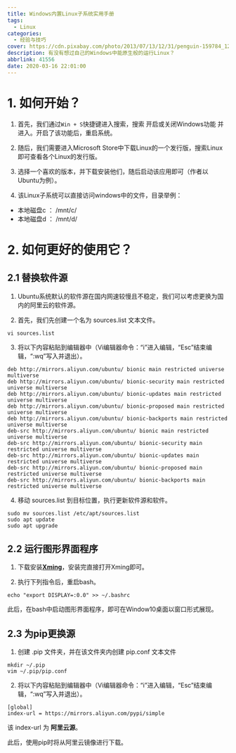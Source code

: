 ```yaml
---
title: Windows内置Linux子系统实用手册
tags:
  - Linux
categories:
  - 经验与技巧
cover: https://cdn.pixabay.com/photo/2013/07/13/12/31/penguin-159784_1280.png
description: 有没有想过自己的Windows中能原生般的运行Linux？
abbrlink: 41556
date: 2020-03-16 22:01:00
---
```


# 1. 如何开始？
1. 首先，我们通过`Win + S`快捷键进入搜索，搜索 开启或关闭Windows功能 并进入。开启了该功能后，重启系统。
<!-- {% asset_img 开启适用于Linux的Windows子系统.jpg 开启适用于Linux的Windows子系统 %} -->

2. 随后，我们需要进入Microsoft Store中下载Linux的一个发行版，搜索Linux即可查看各个Linux的发行版。
<!-- {% asset_img 应用商店.jpg 应用商店 %} -->

3. 选择一个喜欢的版本，并下载安装他们，随后启动该应用即可（作者以Ubuntu为例）。
<!-- {% asset_img 子系统.jpg 子系统 %} -->

4. 该Linux子系统可以直接访问windows中的文件，目录举例：
  - 本地磁盘c ： /mnt/c/
  - 本地磁盘d ： /mnt/d/


# 2. 如何更好的使用它？ 
## 2.1 替换软件源
1. Ubuntu系统默认的软件源在国内网速较慢且不稳定，我们可以考虑更换为国内的阿里云的软件源。

2. 首先，我们先创建一个名为 sources.list 文本文件。
```
vi sources.list
```

3. 将以下内容粘贴到编辑器中（Vi编辑器命令：“i”进入编辑，“Esc”结束编辑，“:wq”写入并退出）。
```
deb http://mirrors.aliyun.com/ubuntu/ bionic main restricted universe multiverse
deb http://mirrors.aliyun.com/ubuntu/ bionic-security main restricted universe multiverse
deb http://mirrors.aliyun.com/ubuntu/ bionic-updates main restricted universe multiverse
deb http://mirrors.aliyun.com/ubuntu/ bionic-proposed main restricted universe multiverse
deb http://mirrors.aliyun.com/ubuntu/ bionic-backports main restricted universe multiverse
deb-src http://mirrors.aliyun.com/ubuntu/ bionic main restricted universe multiverse
deb-src http://mirrors.aliyun.com/ubuntu/ bionic-security main restricted universe multiverse
deb-src http://mirrors.aliyun.com/ubuntu/ bionic-updates main restricted universe multiverse
deb-src http://mirrors.aliyun.com/ubuntu/ bionic-proposed main restricted universe multiverse
deb-src http://mirrors.aliyun.com/ubuntu/ bionic-backports main restricted universe multiverse
```

4. 移动 sources.list 到目标位置，执行更新软件源和软件。
```
sudo mv sources.list /etc/apt/sources.list
sudo apt update
sudo apt upgrade
```

## 2.2 运行图形界面程序
1. 下载安装[**Xming**](https://zhongshijie.coding.net/s/ae5900ca-9554-4110-aea6-0ec5c59725ff)，安装完直接打开Xming即可。

2. 执行下列指令后，重启bash。
```
echo "export DISPLAY=:0.0" >> ~/.bashrc
```
此后，在bash中启动图形界面程序，即可在Window10桌面以窗口形式展现。

## 2.3 为pip更换源
1. 创建 .pip 文件夹，并在该文件夹内创建 pip.conf 文本文件
```
mkdir ~/.pip
vim ~/.pip/pip.conf
```

2. 将以下内容粘贴到编辑器中（Vi编辑器命令：“i”进入编辑，“Esc”结束编辑，“:wq”写入并退出）。
```
[global]
index-url = https://mirrors.aliyun.com/pypi/simple
```
该 index-url 为 **阿里云源**。

此后，使用pip时将从阿里云镜像进行下载。